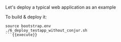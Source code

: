 
Let's deploy a typical web application as an example

To build & deploy it:
```
source bootstrap.env
./6_deploy_testapp_without_conjur.sh
```{{execute}}
